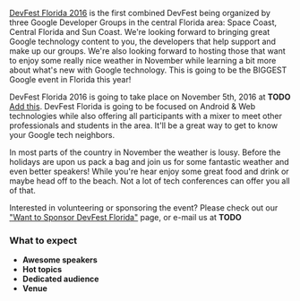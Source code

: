 [DevFest Florida 2016](https://devfest.ineedtobeupdated.com) is the first combined DevFest being organized by three Google Developer Groups in the central Florida area: Space Coast, Central Florida and Sun Coast. We're looking forward to bringing great Google technology content to you, the developers that help support and make up our groups. We're also looking forward to hosting those that want to enjoy some really nice weather in November while learning a bit more about what's new with Google technology. This is going to be the BIGGEST Google event in Florida this year!

DevFest Florida 2016 is going to take place on November 5th, 2016 at **TODO** [Add this](http://www.google.com). DevFest Florida is going to be focused on Android & Web technologies while also offering all participants with a mixer to meet other professionals and students in the area. It'll be a great way to get to know your Google tech neighbors.

In most parts of the country in November the weather is lousy. Before the holidays are upon us pack a bag and join us for some fantastic weather and even better speakers! While you're hear enjoy some great food and drink or maybe head off to the beach. Not a lot of tech conferences can offer you all of that.

Interested in volunteering or sponsoring the event? Please check out our ["Want to Sponsor DevFest Florida"](http://google.com) page, or e-mail us at **TODO**

### What to expect

* **Awesome speakers**
* **Hot topics**
* **Dedicated audience**
* **Venue**

